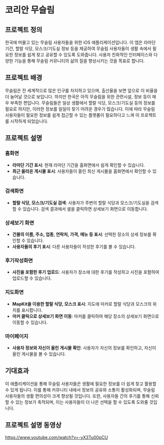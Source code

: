 # 코리안 무슬림

## 프로젝트 정의
한국에 머물고 있는 무슬림 사용자들을 위한 iOS 애플리케이션입니다. 이 앱은 라마단 기간, 할랄 식당, 모스크/기도실 정보 등을 제공하여 무슬림 사용자들이 생활 속에서 필요한 정보를 쉽게 찾고 공유할 수 있도록 도와줍니다. 사용자 친화적인 인터페이스와 다양한 기능을 통해 무슬림 커뮤니티의 삶의 질을 향상시키는 것을 목표로 합니다.

## 프로젝트 배경
무슬림은 전 세계적으로 많은 인구를 차지하고 있으며, 출산율을 보면 앞으로 이 비율을 더 늘어날 것으로 보입니다. 하지만 한국은 아직 무슬림을 위한 관련시설, 정보 등이 매우 부족한 편입니다. 무슬림들은 일상 생활에서 할랄 식당, 모스크/기도실 등의 정보를 필요로 하지만, 이러한 정보를 일일이 찾기 어려운 경우가 많습니다. 이에 따라 무슬림 사용자들이 필요한 정보를 쉽게 접근할 수 있는 플랫폼이 필요하다고 느껴 이 프로젝트를 시작하게 되었습니다.

## 프로젝트 설명
### 홈화면
- **라마단 기간 표시**: 현재 라마단 기간을 홈화면에서 쉽게 확인할 수 있습니다.
- **최근 올라온 게시물 표시**: 사용자들이 올린 최신 게시물을 홈화면에서 확인할 수 있습니다.

### 검색화면
- **할랄 식당, 모스크/기도실 검색**: 사용자가 주변의 할랄 식당과 모스크/기도실을 검색할 수 있습니다. 검색 결과에서 셀을 클릭하면 상세보기 화면으로 이동합니다.

### 상세보기 화면
- **건물의 이름, 주소, 업종, 연락처, 가격, 메뉴 등 표시**: 선택한 장소의 상세 정보를 확인할 수 있습니다.
- **사용자들의 후기 표시**: 다른 사용자들이 작성한 후기를 볼 수 있습니다.

### 후기작성화면
- **사진을 포함한 후기 업로드**: 사용자가 장소에 대한 후기를 작성하고 사진을 포함하여 업로드할 수 있습니다.

### 지도화면
- **MapKit을 이용한 할랄 식당, 모스크 표시**: 지도에 마커로 할랄 식당과 모스크의 위치를 표시합니다.
- **마커 클릭으로 상세보기 화면 이동**: 마커를 클릭하여 해당 장소의 상세보기 화면으로 이동할 수 있습니다.

### 마이페이지
- **사용자 정보와 자신이 올린 게시물 확인**: 사용자가 자신의 정보를 확인하고, 자신이 올린 게시물을 볼 수 있습니다.

## 기대효과
이 애플리케이션을 통해 무슬림 사용자들은 생활에 필요한 정보를 더 쉽게 찾고 활용할 수 있게 됩니다. 이를 통해 커뮤니티 내에서 정보의 공유와 소통이 활성화되며, 무슬림 사용자들의 생활 편의성이 크게 향상될 것입니다. 또한, 사용자들 간의 후기를 통해 신뢰할 수 있는 정보가 축적되며, 이는 사용자들이 더 나은 선택을 할 수 있도록 도와줄 것입니다.

## 프로젝트 설명 동영상
https://www.youtube.com/watch?v=-yX3Tu00pCU
